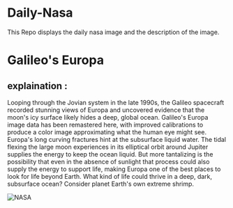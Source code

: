 # Daily-Nasa

This Repo displays the daily nasa image and the description of the image.

<!--NASA-->
# Galileo's Europa
## explaination :

Looping through the Jovian system in the late 1990s, the Galileo spacecraft recorded stunning views of Europa and uncovered evidence that the moon's icy surface likely hides a deep, global ocean. Galileo's Europa image data has been remastered here, with improved calibrations to produce a color image approximating what the human eye might see. Europa's long curving fractures hint at the subsurface liquid water.  The tidal flexing the large moon experiences in its elliptical orbit around Jupiter supplies the energy to keep the ocean liquid. But more tantalizing is the possibility that even in the absence of sunlight that process could also supply the energy to support life, making Europa one of the best places to look for life beyond Earth. What kind of life could thrive in a deep, dark, subsurface ocean? Consider planet Earth's own extreme shrimp.

![NASA](https://apod.nasa.gov/apod/image/2305/PIA19048europa1024.jpg)
<!--/NASA-->